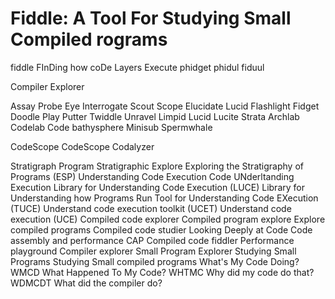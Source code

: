# Fiddle: A Tool For Studying Small Compiled rograms

fiddle
FInDing how coDe Layers Execute
phidget
phidul
fiduul

Compiler Explorer

Assay
Probe
Eye
Interrogate
Scout
Scope
Elucidate
Lucid
Flashlight
Fidget
Doodle
Play
Putter
Twiddle
Unravel
Limpid
Lucid
Lucite
Strata
Archlab
Codelab
Code bathysphere
Minisub
Spermwhale

CodeScope
CodeScope
Codalyzer

Stratigraph
Program Stratigraphic Explore
Exploring the Stratigraphy of Programs (ESP)
Understanding Code Execution
Code UNderltanding Execution
Library for Understanding Code Execution  (LUCE)
Library for Understanding how Programs Run 
Tool for Understanding Code EXecution (TUCE)
Understand code execution toolkit (UCET)
Understand code execution (UCE)
Compiled code explorer
Compiled program explore
Explore compiled programs
Compiled code studier
Looking Deeply at Code
Code assembly and performance CAP
Compiled code fiddler
Performance playground
Compiler explorer
Small Program Explorer
Studying Small Programs
Studying Small compiled programs
What's My Code Doing? WMCD
What Happened To My Code? WHTMC
Why did my code do that? WDMCDT
What did the compiler do?

